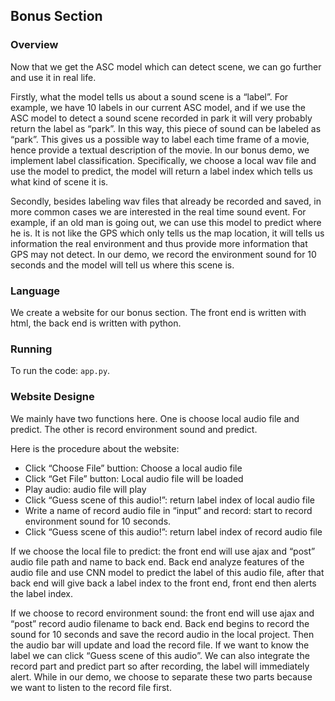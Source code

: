 ## Bonus Section

### Overview

Now that we get the ASC model which can detect scene, we can go further and use it in real life. 

Firstly, what the model tells us about a sound scene is a “label”. For example, we have 10 labels in our current ASC model, and if we use the ASC model to detect a sound scene recorded in park it will very probably return the label as “park”. In this way, this piece of sound can be labeled as “park”. This gives us a possible way to label each time frame of a movie, hence provide a textual description of the movie. In our bonus demo, we implement label classification. Specifically, we choose a local wav file and use the model to predict, the model will return a label index which tells us what kind of scene it is.

Secondly, besides labeling wav files that already be recorded and saved, in more common cases we are interested in the real time sound event. For example, if an old man is going out, we can use this model to predict where he is. It is not like the GPS which only tells us the map location, it will tells us information the real environment and thus provide more information that GPS may not detect. In our demo, we record the environment sound for 10 seconds and the model will tell us where this scene is. 


### Language

We create a website for our bonus section. The front end is written with html, the back end is written with python. 


### Running 

To run the code: `app.py`. 

### Website Designe
We mainly have two functions here. One is choose local audio file and predict. The other is record environment sound and predict. 

Here is the procedure about the website:

- Click “Choose File” buttion: Choose a local audio file
- Click “Get File” button: Local audio file will be loaded 
- Play audio: audio file will play
- Click “Guess scene of this audio!”: return label index of local audio file
- Write a name of record audio file in “input” and record: start to record environment sound for 10 seconds.
- Click “Guess scene of this audio!”: return label index of record audio file

If we choose the local file to predict: the front end will use ajax and “post” audio file path and name to back end. Back end analyze features of the audio file and use CNN model to predict the label of this audio file, after that back end will give back a label index to the front end, front end then alerts the label index.

If we choose to record environment sound: the front end will use ajax and “post” record audio filename to back end. Back end begins to record the sound for 10 seconds and save the record audio in the local project. Then the audio bar will update and load the record file. If we want to know the label we can click “Guess scene of this audio”. We can also integrate the record part and predict part so after recording, the label will immediately alert. While in our demo, we choose to separate these two parts because we want to listen to the record file first. 















